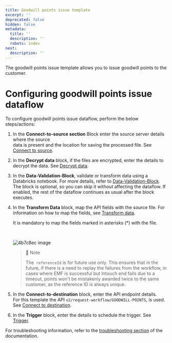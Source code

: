 ```yaml
---
title: Goodwill points issue template
excerpt: ''
deprecated: false
hidden: false
metadata:
  title: ''
  description: ''
  robots: index
next:
  description: ''
---
```

The goodwill points issue template allows you to issue goodwill points to the customer.

# Configuring goodwill points issue dataflow

To configure goodwill points issue dataflow, perform the below steps/actions:

1. In the **Connect-to-source section** <Glossary>Block</Glossary> enter the source server details where the source\
   data is present and the location for saving the processed file. See [Connect to source](https://docs.capillarytech.com/docs/configure-actions#connect-to-source).
2. In the **Decrypt data** block, if the files are encrypted, enter the details to decrypt the data. See [Decrypt data](https://docs.capillarytech.com/docs/configure-actions#decrypt-data).
3. In the **Data-Validation-Block**, validate or transform data using a Databricks notebook. For more details, refer to [Data-Validation-Block](https://docs.capillarytech.com/docs/data-validation-block). The block is optional, so you can skip it without affecting the dataflow. If enabled, the rest of the dataflow continues as usual after the block executes.
4. In the **Transform Data** block, map the API fields with the source file. For information on how to map the fields, see [Transform data](https://docs.capillarytech.com/docs/configure-actions#transform-data). 

   It is mandatory to map the fields marked in asterisks (\*) with the file. 

   <br />

   ![4b7c8ec image](https://files.readme.io/4b7c8ec-image.png)

   > 📘 Note
   >
   > The` referenceId` is for future use only. This ensures that in the future, if there is a need to replay the failures from the workflow, in cases where EMF is successful but Intouch end fails due to a timeout, points won't be mistakenly awarded twice to the same customer, as the reference ID is always unique.
5. In the **Connect-to-destination** block, enter the API endpoint details.\
   For this template the API `v2/request-workflow/GOODWILL-POINTS`, is used.  See [Connect to destination](https://docs.capillarytech.com/docs/configure-actions#connect-to-destination). 
6. In the **Trigger** block, enter the details to schedule the trigger. See [Trigger](https://docs.capillarytech.com/docs/configure-actions#schedule-trigger).

For troubleshooting information, refer to the [troubleshooting section](https://docs.capillarytech.com/docs/troubleshooting-guide-connectplus) of the documentation.
